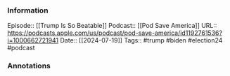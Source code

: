 ### Information

Episode:: [[Trump Is So Beatable]]
Podcast:: [[Pod Save America]]
URL:: https://podcasts.apple.com/us/podcast/pod-save-america/id1192761536?i=1000662721941
Date:: [[2024-07-19]]
Tags:: #trump #biden #election24 
#podcast


### Annotations

